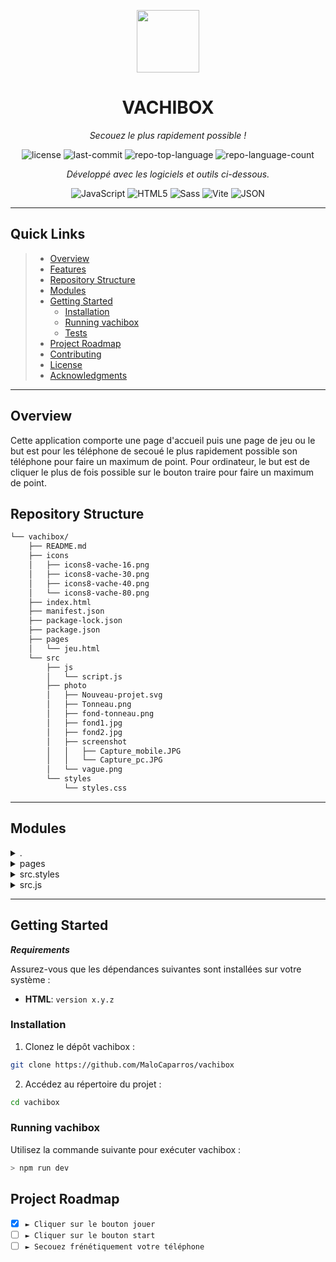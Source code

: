 <p align="center">
  <img src="https://cdn-icons-png.flaticon.com/512/6295/6295417.png" width="100" />
</p>
<p align="center">
    <h1 align="center">VACHIBOX</h1>
</p>
<p align="center">
    <em>Secouez le plus rapidement possible !</em>
</p>
<p align="center">
	<img src="https://img.shields.io/github/license/MaloCaparros/vachibox?style=flat&color=0080ff" alt="license">
	<img src="https://img.shields.io/github/last-commit/MaloCaparros/vachibox?style=flat&logo=git&logoColor=white&color=0080ff" alt="last-commit">
	<img src="https://img.shields.io/github/languages/top/MaloCaparros/vachibox?style=flat&color=0080ff" alt="repo-top-language">
	<img src="https://img.shields.io/github/languages/count/MaloCaparros/vachibox?style=flat&color=0080ff" alt="repo-language-count">
<p>
<p align="center">
		<em>Développé avec les logiciels et outils ci-dessous.</em>
</p>
<p align="center">
	<img src="https://img.shields.io/badge/JavaScript-F7DF1E.svg?style=flat&logo=JavaScript&logoColor=black" alt="JavaScript">
	<img src="https://img.shields.io/badge/HTML5-E34F26.svg?style=flat&logo=HTML5&logoColor=white" alt="HTML5">
	<img src="https://img.shields.io/badge/Sass-CC6699.svg?style=flat&logo=Sass&logoColor=white" alt="Sass">
	<img src="https://img.shields.io/badge/Vite-646CFF.svg?style=flat&logo=Vite&logoColor=white" alt="Vite">
	<img src="https://img.shields.io/badge/JSON-000000.svg?style=flat&logo=JSON&logoColor=white" alt="JSON">
</p>
<hr>

##  Quick Links

> - [ Overview](#-overview)
> - [ Features](#-features)
> - [ Repository Structure](#-repository-structure)
> - [ Modules](#-modules)
> - [ Getting Started](#-getting-started)
>   - [ Installation](#-installation)
>   - [ Running vachibox](#-running-vachibox)
>   - [ Tests](#-tests)
> - [ Project Roadmap](#-project-roadmap)
> - [ Contributing](#-contributing)
> - [ License](#-license)
> - [ Acknowledgments](#-acknowledgments)

---

##  Overview

Cette application comporte une page d'accueil puis une page de jeu ou le but est pour les téléphone de secoué le plus rapidement possible son téléphone pour faire un maximum de point. Pour ordinateur, le but est de cliquer le plus de fois possible sur le bouton traire pour faire un maximum de point.


##  Repository Structure

```sh
└── vachibox/
    ├── README.md
    ├── icons
    │   ├── icons8-vache-16.png
    │   ├── icons8-vache-30.png
    │   ├── icons8-vache-40.png
    │   └── icons8-vache-80.png
    ├── index.html
    ├── manifest.json
    ├── package-lock.json
    ├── package.json
    ├── pages
    │   └── jeu.html
    └── src
        ├── js
        │   └── script.js
        ├── photo
        │   ├── Nouveau-projet.svg
        │   ├── Tonneau.png
        │   ├── fond-tonneau.png
        │   ├── fond1.jpg
        │   ├── fond2.jpg
        │   ├── screenshot
        │   │   ├── Capture_mobile.JPG
        │   │   └── Capture_pc.JPG
        │   └── vague.png
        └── styles
            └── styles.css
```

---

##  Modules

<details closed><summary>.</summary>

| File                                                                                        | Summary                                       |
| ---                                                                                         | ---                                           |
| [index.html](https://github.com/MaloCaparros/vachibox/blob/master/index.html)               | Fichier contenant la page d'accueil du site `index.html`        |
| [manifest.json](https://github.com/MaloCaparros/vachibox/blob/master/manifest.json)         | Fichier créant l'application mobile `manifest.json`     |
| [package.json](https://github.com/MaloCaparros/vachibox/blob/master/package.json)           | Fichier package `package.json`      |
| [package-lock.json](https://github.com/MaloCaparros/vachibox/blob/master/package-lock.json) | Fichier package `package-lock.json` |

</details>

<details closed><summary>pages</summary>

| File                                                                            | Summary                                    |
| ---                                                                             | ---                                        |
| [jeu.html](https://github.com/MaloCaparros/vachibox/blob/master/pages/jeu.html) | Page de jeu de l'application `pages/jeu.html` |

</details>

<details closed><summary>src.styles</summary>

| File                                                                                     | Summary                                           |
| ---                                                                                      | ---                                               |
| [styles.css](https://github.com/MaloCaparros/vachibox/blob/master/src/styles/styles.css) | Fichier css du projet `src/styles/styles.css` |

</details>

<details closed><summary>src.js</summary>

| File                                                                               | Summary                                      |
| ---                                                                                | ---                                          |
| [script.js](https://github.com/MaloCaparros/vachibox/blob/master/src/js/script.js) | Fichier JavaScript du projet `src/js/script.js` |

</details>

---

##  Getting Started

***Requirements***

Assurez-vous que les dépendances suivantes sont installées sur votre système :

* **HTML**: `version x.y.z`

###  Installation

1. Clonez le dépôt vachibox :

```sh
git clone https://github.com/MaloCaparros/vachibox
```

2. Accédez au répertoire du projet :

```sh
cd vachibox
```

###  Running vachibox

Utilisez la commande suivante pour exécuter vachibox :

```sh
> npm run dev
```


##  Project Roadmap

- [X] `► Cliquer sur le bouton jouer`
- [ ] `► Cliquer sur le bouton start`
- [ ] `► Secouez frénétiquement votre téléphone`

